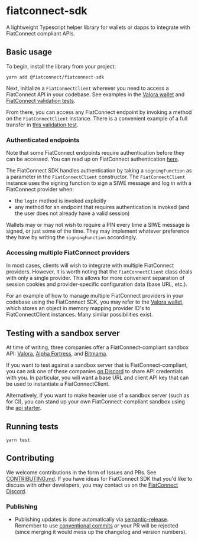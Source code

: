 # fiatconnect-sdk

A lightweight Typescript helper library for wallets or dapps to integrate with FiatConnect compliant APIs.

## Basic usage

To begin, install the library from your project:
```console
yarn add @fiatconnect/fiatconnect-sdk
```

Next, initialize a `FiatConnectClient` wherever you need to access a FiatConnect API in your codebase. See examples in
the [Valora wallet](https://github.com/valora-inc/wallet/blob/61cb017439c7e606d6c09d6a276584d15a857968/src/fiatconnect/clients.ts#L34) 
and [FiatConnect validation tests](https://github.com/fiatconnect/validate/blob/main/validations/kyc.test.ts#L18).

From there, you can access any FiatConnect endpoint by invoking a method on the `FiatConnectClient` instance. There is 
a convenient example of a full transfer in [this validation test](https://github.com/fiatconnect/validate/blob/63995bd10c160c0ed7a82a7a4c505ae5a9743246/validations/transfer.test.ts#L50).

### Authenticated endpoints
Note that some FiatConnect endpoints require authentication before they can be accessed. You can read up on FiatConnect 
authentication [here](https://github.com/fiatconnect/specification/blob/main/fiatconnect-api.md#331-sign-in-with-ethereum).

The FiatConnect SDK handles authentication by taking a `signingFunction` as a parameter in the `FiatConnectClient` 
constructor. The `FiatConnectClient` instance uses the signing function to sign a SIWE message and log in with a 
FiatConnect provider when:
- the `login` method is invoked explicitly
- any method for an endpoint that requires authentication is invoked (and the user does not already have a valid session)

Wallets may or may not wish to require a PIN every time a SIWE message is signed, or just some of the time. They may implement 
whatever preference they have by writing the `signingFunction` accordingly.

### Accessing multiple FiatConnect providers
In most cases, clients will wish to integrate with multiple FiatConnect providers. However, it is worth noting that the 
`FiatConnectClient` class deals with only a single provider. This allows for more convenient separation of session 
cookies and provider-specific configuration data (base URL, etc.). 

For an example of how to manage multiple 
FiatConnect providers in your codebase using the FiatConnect SDK, you may refer to the 
[Valora wallet](https://github.com/valora-inc/wallet/blob/61cb017439c7e606d6c09d6a276584d15a857968/src/fiatconnect/clients.ts#L11),
 which stores an object in memory mapping provider ID's to FiatConnectClient instances. Many similar possibilities exist.

## Testing with a sandbox server
At time of writing, three companies offer a FiatConnect-compliant sandbox API: [Valora](https://valoraapp.com/), 
[Alpha Fortress](https://www.alphafortress.com/), and [Bitmama](https://bitmama.io/).

If you want to test against a sandbox server that is FiatConnect-compliant, you can ask one of these companies [on
Discord](https://discord.gg/yR5hFEVcRz) to share API credentials with you. In particular, you will want a base URL and
client API key that can be used to instantiate a FiatConnectClient.

Alternatively, if you want to make heavier use of
a sandbox server (such as for CI), you can stand up your own FiatConnect-compliant sandbox using the
[api starter](https://github.com/fiatconnect/api-starter).

## Running tests

```console
yarn test
```

## Contributing

We welcome contributions in the form of Issues and PRs. See [CONTRIBUTING.md](CONTRIBUTING.md). If you have ideas for 
FiatConnect SDK that you'd like to discuss with other developers, you may contact us on the 
[FiatConnect Discord](https://discord.gg/yR5hFEVcRz). 

### Publishing

- Publishing updates is done automatically via [semantic-release](https://github.com/semantic-release/semantic-release).
  Remember to use [conventional commits](https://www.conventionalcommits.org/en/v1.0.0/) or your PR will be rejected (since
  merging it would mess up the changelog and version numbers).
